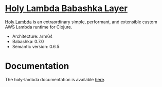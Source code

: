 # [Holy Lambda Babashka Layer](https://github.com/FieryCod/holy-lambda/tree/master/modules/holy-lambda-babashka-layer)
[Holy Lambda](https://github.com/FieryCod/holy-lambda) is an extraordinary simple, performant, and extensible custom AWS Lambda runtime for Clojure.

- Architecture: arm64
- Babashka: 0.7.0
- Semantic version: 0.6.5

# Documentation
The holy-lambda documentation is available [here](https://fierycod.github.io/holy-lambda).

